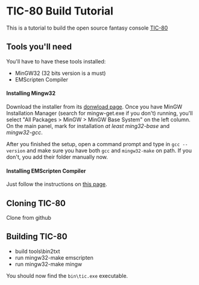 # TIC-80 Build Tutorial

This is a tutorial to build the open source fantasy console [TIC-80](https://github.com/nesbox/TIC-80)

## Tools you'll need

You'll have to have these tools installed:
- MinGW32 (32 bits version is a must)
- EMScripten Compiler

#### Installing Mingw32

Download the installer from its [donwload page](https://sourceforge.net/projects/mingw/files/Installer/mingw-get-setup.exe/download).
Once you have MinGW Installation Manager (search for mingw-get.exe if you don't) running, you'll select
"All Packages > MinGW > MinGW Base System" on the left column. On the main panel, mark for installation _at least_
*ming32-base* and *mingw32-gcc*.

After you finished the setup, open a command prompt and type in `gcc --version` and make sure you have both `gcc` and `mingw32-make` on path.
If you don't, you add their folder manually now.

#### Installing EMScripten Compiler

Just follow the instructions on [this page](https://kripken.github.io/emscripten-site/docs/getting_started/downloads.html).

## Cloning TIC-80

Clone from github

## Building TIC-80

- build tools\bin2txt
- run mingw32-make emscripten
- run mingw32-make mingw

You should now find the `bin\tic.exe` executable.

